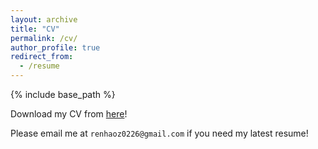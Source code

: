 ```yaml
---
layout: archive
title: "CV"
permalink: /cv/
author_profile: true
redirect_from:
  - /resume
---
```


{% include base_path %}

Download my CV from [here](https://drive.google.com/file/d/1yOoHxuBJKjEj9ylN5dKWpEB0HndDKLGW/view?usp=sharing)!

Please email me at `renhaoz0226@gmail.com` if you need my latest resume!

<!-- Education
======
**Harvard University** - Cambridge, MA, USA
- Cross-Registration
- Duration: 09/2023-12/2023 (Expected)
- Advanced Course: Inverse Problems in Reinforcement Learning-with healthcare applications

**Brown University** - Providence, RI, USA
- Degree: M.S. in Electrical and Computer Engineering (GPA: 4.0)
- Duration: 08/2022-05/2024 (Expected)
- Teaching Assistant: Scientific Programming in C++, Introduction in Robotics
- Research: Brown Visual Computing group, Intelligent Robot Lab
- Advanced Course: Computer Graphics, Coordinate Mobile Robot, Deep Learning, Inverse Reinforcement Learning


**Dalian University of Technology** - Dalian, Liaoning, China
- Degree: B.S. in Electrical Information Engineering (GPA: 3.8)
- Duration: 09/2018-06/2022
- Teaching Assistant: Object Detection
- Research: Human Perception Computing, Wireless Communication
- Advanced Course: Communication Security System, Information Theory, 

Research experience
======
* Summer 2023: Research Assistant
  * Brown University
  * Supervisor: Professor Git

* Summer 2023: Research Assistant
  * Brown University
  * Supervisor: Professor Git
  
Skills
======
* Coding: Python, C++, C, Matlab, Assembly Language
* DL framework: PyTorch, Tensorflow2, JAX

Publications
======
  <ul>{% for post in site.publications %}
    {% include archive-single-cv.html %}
  {% endfor %}</ul>
  
Talks
======
  <ul>{% for post in site.talks %}
    {% include archive-single-talk-cv.html %}
  {% endfor %}</ul>
  
Teaching
======
  <ul>{% for post in site.teaching %}
    {% include archive-single-cv.html %}
  {% endfor %}</ul>
  
Service and leadership
======
* Currently signed in to 43 different slack teams -->
